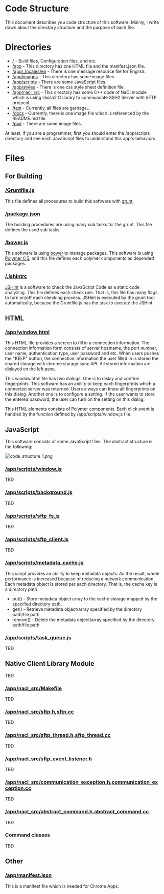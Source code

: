 # Code Structure

This document describes you code structure of this software. Mainly, I write down about the directory structure and the purpose of each file.

# Directories

* [/](https://github.com/yoichiro/chromeos-filesystem-sftp) - Build files, Configuration files, and etc.
* [/app](https://github.com/yoichiro/chromeos-filesystem-sftp/tree/master/app) - This directory has one HTML file and the manifest.json file.
* [/app/_locales/en](https://github.com/yoichiro/chromeos-filesystem-sftp/tree/master/app/_locales/en) - There is one message resource file for English.
* [/app/images](https://github.com/yoichiro/chromeos-filesystem-sftp/tree/master/app/images) - This directory has some image files.
* [/app/scripts](https://github.com/yoichiro/chromeos-filesystem-sftp/tree/master/app/scripts) - There are some JavaScript files.
* [/app/styles](https://github.com/yoichiro/chromeos-filesystem-sftp/tree/master/app/styles) - There is one css style sheet definition file.
* [/app/nacl_src](https://github.com/yoichiro/chromeos-filesystem-sftp/tree/master/app/nacl_src) - This directory has some C++ code of NaCl module which is using libssh2 C library to communcate SSH2 Server with SFTP protocol.
* [/test](https://github.com/yoichiro/chromeos-filesystem-sftp/tree/master/test) - Currently, all files are garbage...
* [/docs](https://github.com/yoichiro/chromeos-filesystem-sftp/tree/master/docs) - Currently, there is one image file which is referenced by the README.md file.
* [/psd](https://github.com/yoichiro/chromeos-filesystem-sftp/tree/master/psd) - There are some image files.

At least, if you are a programmer, first you should enter the /app/scripts directory and see each JavaScript files to understand this app's behaviors.

# Files

## For Building

### [/Gruntfile.js](https://github.com/yoichiro/chromeos-filesystem-sftp/blob/master/Gruntfile.js)

This file defines all procedures to build this software with [grunt](http://gruntjs.com/).

### [/package.json](https://github.com/yoichiro/chromeos-filesystem-sftp/blob/master/package.json)

The building procedures are using many sub tasks for the grunt. This file defines the used sub tasks.

### [/bower.js](https://github.com/yoichiro/chromeos-filesystem-sftp/blob/master/bower.js)

This software is using [bower](http://bower.io/) to manage packages. This software is using [Polymer 0.5](https://www.polymer-project.org/0.5/), and this file defines each polymer components as depended packages.

### [/.jshintrc](https://github.com/yoichiro/chromeos-filesystem-sftp/blob/master/.jshintrc)

[JSHint](http://jshint.com/) is a software to check the JavaScript Code as a static code analyzing. This file defines each check rule. That is, this file has many flags to turn on/off each checking process. JSHint is executed by the grunt tool automatically, because the Gruntfile.js has the task to execute the JSHint.

## HTML

### [/app/window.html](https://github.com/yoichiro/chromeos-filesystem-sftp/blob/master/app/window.html)

This HTML file provides a screen to fill in a connection information. The connection information form consists of server hostname, the port number, user name, authentication type, user password and etc. When users pushes the "KEEP" button, the connection information the user filled in is stored the shared storage with chrome.storage.sync API. All stored information are dislayed on the left pane.

This window.html file has two dialogs. One is to dislay and confirm fingerprints. This software has an ability to keep each fingerprints which a connected server was returned. Users always can know all fingerprints on this dialog. Another one is to configure a setting. If the user wants to store the entered password, the user can turn on the setting on this dialog.

This HTML elements consists of Polymer components. Each click event is handled by the function defined by /app/scripts/window.js file.

## JavaScript

This software consists of some JavaScript files. The abstract structure is the following:

![code_structure_1.png](https://raw.githubusercontent.com/yoichiro/chromeos-filesystem-sftp/master/docs/code_structure_1.png)

### [/app/scripts/window.js](https://github.com/yoichiro/chromeos-filesystem-sftp/blob/master/app/scripts/window.js)

TBD

### [/app/scripts/background.js](https://github.com/yoichiro/chromeos-filesystem-sftp/blob/master/app/scripts/background.js)

TBD

### [/app/scripts/sftp_fs.js](https://github.com/yoichiro/chromeos-filesystem-sftp/blob/master/app/scripts/sftp_fs.js)

TBD

### [/app/scripts/sftp_client.js](https://github.com/yoichiro/chromeos-filesystem-sftp/blob/master/app/scripts/sftp_client.js)

TBD

### [/app/scripts/metadata_cache.js](https://github.com/yoichiro/chromeos-filesystem-sftp/blob/master/app/scripts/metadata_cache.js)

This script provides an ability to keep metadata objects. As the result, whole performance is increased because of reducing a network communication. Each metadata object is stored per each directory. That is, the cache key is a directory path.

* put() - Store metadata object array to the cache storage mapped by the specified directory path.
* get() - Retrieve metadata object/array specified by the directory path/file path.
* remove() - Delete the metadata object/array specified by the directory path/file path.

### [/app/scripts/task_queue.js](https://github.com/yoichiro/chromeos-filesystem-sftp/blob/master/app/scripts/task_queue.js)

TBD

## Native Client Library Module

TBD

### [/app/nacl_src/Makefile](https://github.com/yoichiro/chromeos-filesystem-sftp/blob/master/app/nacl_src/Makefile)

TBD

### [/app/nacl_src/sftp.h](https://github.com/yoichiro/chromeos-filesystem-sftp/blob/master/app/nacl_src/sftp.h),[sftp.cc](https://github.com/yoichiro/chromeos-filesystem-sftp/blob/master/app/nacl_src/sftp.cc)

TBD

### [/app/nacl_src/sftp_thread.h](https://github.com/yoichiro/chromeos-filesystem-sftp/blob/master/app/nacl_src/sftp_thread.h),[sftp_thread.cc](https://github.com/yoichiro/chromeos-filesystem-sftp/blob/master/app/nacl_src/sftp_thread.cc)

TBD

### [/app/nacl_src/sftp_event_listener.h](https://github.com/yoichiro/chromeos-filesystem-sftp/blob/master/app/nacl_src/sftp_event_listener.h)

TBD

### [/app/nacl_src/communication_exception.h](https://github.com/yoichiro/chromeos-filesystem-sftp/blob/master/app/nacl_src/communication_exception.h),[communication_exception.cc](https://github.com/yoichiro/chromeos-filesystem-sftp/blob/master/app/nacl_src/communication_exception.cc)

TBD

### [/app/nacl_src/abstract_command.h](https://github.com/yoichiro/chromeos-filesystem-sftp/blob/master/app/nacl_src/abstract_command.h),[abstract_command.cc](https://github.com/yoichiro/chromeos-filesystem-sftp/blob/master/app/nacl_src/abstract_command.cc)

TBD

### Command classes

TBD

## Other

### [/app/manifest.json](https://github.com/yoichiro/chromeos-filesystem-sftp/blob/master/app/manifest.json)

This is a manifest file which is needed for Chrome Apps.
